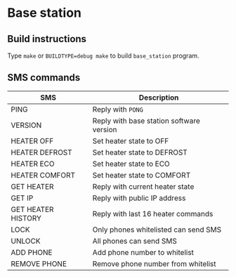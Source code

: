 # Base station

## Build instructions

Type `make` or `BUILDTYPE=debug make` to build `base_station` program.

## SMS commands

| SMS                   | Description                              |
| --------------------- | ---------------------------------------- |
| PING                  | Reply with `PONG`                        |
| VERSION               | Reply with base station software version |
| HEATER OFF            | Set heater state to OFF                  |
| HEATER DEFROST        | Set heater state to DEFROST              |
| HEATER ECO            | Set heater state to ECO                  |
| HEATER COMFORT        | Set heater state to COMFORT              |
| GET HEATER            | Reply with current heater state          |
| GET IP                | Reply with public IP address             |
| GET HEATER HISTORY    | Reply with last 16 heater commands       |
| LOCK                  | Only phones whitelisted can send SMS     |
| UNLOCK <pin>          | All phones can send SMS                  |
| ADD PHONE <number>    | Add phone number to whitelist            |
| REMOVE PHONE <number> | Remove phone number from whitelist       |
